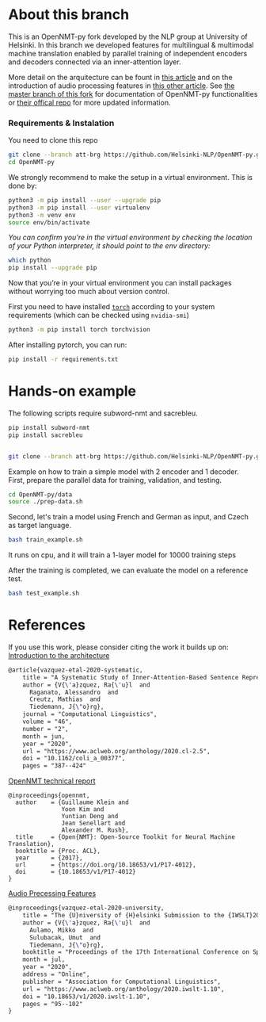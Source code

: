 # About this branch
This is an OpenNMT-py fork developed by the NLP group at University of Helsinki.
In this branch we developed features for multilingual & multimodal machine translation enabled by parallel training of independent encoders and decoders connected via an inner-attention layer. 

More detail on the arquitecture can be fount in [this article](https://www.aclweb.org/anthology/2020.cl-2.5)
and on the introduction of audio processing features in [this other article](https://www.aclweb.org/anthology/2020.iwslt-1.10). See [the master branch of this fork](https://github.com/Helsinki-NLP/OpenNMT-py/tree/master) for documentation of OpenNMT-py functionalities or [their offical repo](https://github.com/OpenNMT/OpenNMT-py) for more updated information.

### Requirements & Instalation 
You need to clone this repo
```bash
git clone --branch att-brg https://github.com/Helsinki-NLP/OpenNMT-py.git
cd OpenNMT-py
```
We strongly recommend to make the setup in a virtual environment. 
This is done by:
```bash
python3 -m pip install --user --upgrade pip
python3 -m pip install --user virtualenv
python3 -m venv env
source env/bin/activate
```
_You can confirm you’re in the virtual environment by checking the location of your Python interpreter, it should point to the env directory:_
```bash
which python
pip install --upgrade pip
```
Now that you’re in your virtual environment you can install packages without worrying too much about version control.

First you need to have installed [`torch`](https://pytorch.org/get-started/locally/) according to your system requirements (which can be checked using `nvidia-smi`)
```bash
python3 -m pip install torch torchvision
```

After installing pytorch, you can run: 
```bash
pip install -r requirements.txt
```

# Hands-on example

The following scripts require subword-nmt and sacrebleu.
```bash
pip install subword-nmt
pip install sacrebleu


git clone --branch att-brg https://github.com/Helsinki-NLP/OpenNMT-py.git
```

Example on how to train a simple model with 2 encoder and 1 decoder.   
First, prepare the parallel data for training, validation, and testing.
```bash
cd OpenNMT-py/data 
source ./prep-data.sh
```
   
Second, let's train a model using French and German as input, and Czech as target language.

```bash
bash train_example.sh
```
It runs on cpu, and it will train a 1-layer model for 10000 training steps   
   
After the training is completed, we can evaluate the model on a reference test.
```bash
bash test_example.sh
```

# References
If you use this work, please consider citing the work it builds up on:
[Introduction to the architecture](https://www.aclweb.org/anthology/2020.cl-2.5)
```latex
@article{vazquez-etal-2020-systematic,
    title = "A Systematic Study of Inner-Attention-Based Sentence Representations in Multilingual Neural Machine Translation",
    author = {V{\'a}zquez, Ra{\'u}l  and
      Raganato, Alessandro  and
      Creutz, Mathias  and
      Tiedemann, J{\"o}rg},
    journal = "Computational Linguistics",
    volume = "46",
    number = "2",
    month = jun,
    year = "2020",
    url = "https://www.aclweb.org/anthology/2020.cl-2.5",
    doi = "10.1162/coli_a_00377",
    pages = "387--424"
```    
[OpenNMT technical report](https://doi.org/10.18653/v1/P17-4012)
```
@inproceedings{opennmt,
  author    = {Guillaume Klein and
               Yoon Kim and
               Yuntian Deng and
               Jean Senellart and
               Alexander M. Rush},
  title     = {Open{NMT}: Open-Source Toolkit for Neural Machine Translation},
  booktitle = {Proc. ACL},
  year      = {2017},
  url       = {https://doi.org/10.18653/v1/P17-4012},
  doi       = {10.18653/v1/P17-4012}
}
```
[Audio Precessing Features](https://www.aclweb.org/anthology/2020.iwslt-1.10)
```latex
@inproceedings{vazquez-etal-2020-university,
    title = "The {U}niversity of {H}elsinki Submission to the {IWSLT}2020 Offline {S}peech{T}ranslation Task",
    author = {V{\'a}zquez, Ra{\'u}l  and
      Aulamo, Mikko  and
      Sulubacak, Umut  and
      Tiedemann, J{\"o}rg},
    booktitle = "Proceedings of the 17th International Conference on Spoken Language Translation",
    month = jul,
    year = "2020",
    address = "Online",
    publisher = "Association for Computational Linguistics",
    url = "https://www.aclweb.org/anthology/2020.iwslt-1.10",
    doi = "10.18653/v1/2020.iwslt-1.10",
    pages = "95--102"
}
```
